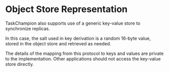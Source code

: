 # Object Store Representation

TaskChampion also supports use of a generic key-value store to synchronize replicas.

In this case, the salt used in key derivation is a random 16-byte value, stored
in the object store and retrieved as needed.

The details of the mapping from this protocol to keys and values are private to the implementation.
Other applications should not access the key-value store directly.
